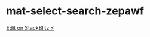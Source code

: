 # mat-select-search-zepawf

[Edit on StackBlitz ⚡️](https://stackblitz.com/edit/mat-select-search-zepawf)